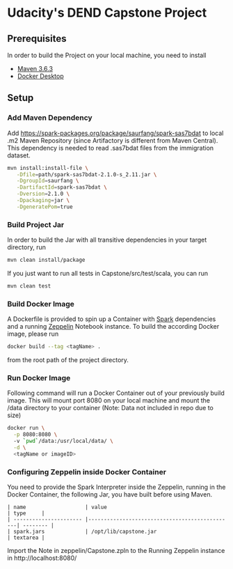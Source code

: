# Udacity's DEND Capstone Project 


## Prerequisites
In order to build the Project on your local machine, you need to install
* [Maven 3.6.3][maven link] 
* [Docker Desktop][docker link]

## Setup

### Add Maven Dependency

Add https://spark-packages.org/package/saurfang/spark-sas7bdat to local .m2 Maven Repository (since Artifactory is different from Maven Central).
This dependency is needed to read .sas7bdat files from the immigration dataset.

```bash
mvn install:install-file \
   -Dfile=path/spark-sas7bdat-2.1.0-s_2.11.jar \
   -DgroupId=saurfang \
   -DartifactId=spark-sas7bdat \
   -Dversion=2.1.0 \
   -Dpackaging=jar \
   -DgeneratePom=true
```

### Build Project Jar
In order to build the Jar with all transitive dependencies in your target directory, run
```bash
mvn clean install/package
```
If you just want to run all tests in Capstone/src/test/scala, you can run
```bash
mvn clean test
```

### Build Docker Image
A Dockerfile is provided to spin up a Container with [Spark][spark link] dependencies and a running [Zeppelin][zeppelin link] Notebook instance.
To build the according Docker image, please run 
```bash
docker build --tag <tagName> .
```
from the root path of the project directory.

### Run Docker Image

Following command will run a Docker Container out of your previously build image. This will mount port 8080 on your local machine 
and mount the /data directory to your container (Note: Data not included in repo due to size)
```bash
docker run \
  -p 8080:8080 \ 
  -v `pwd`/data:/usr/local/data/ \
  -d \ 
  <tagName or imageID> 
```

### Configuring Zeppelin inside Docker Container

You need to provide the Spark Interpreter inside the Zeppelin, running in the Docker Container,
the following Jar, you have built before using Maven.

    | name                   | value                                         | type     |
    | ---------------------- |-----------------------------------------------| -------- |
    | spark.jars             | /opt/lib/capstone.jar                         | textarea |
    
Import the Note in zeppelin/Capstone.zpln to the Running Zeppelin instance in http://localhost:8080/


[maven link]: https://maven.apache.org/download.cgi
[docker link]: https://www.docker.com/products/docker-desktop
[zeppelin link]: https://zeppelin.apache.org/
[spark link]: https://spark.apache.org/

